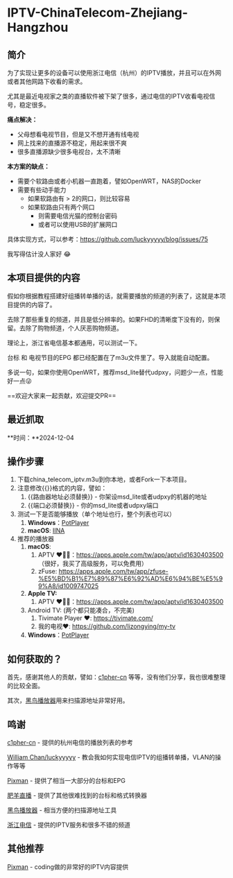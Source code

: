 # IPTV-ChinaTelecom-Zhejiang-Hangzhou

## 简介

为了实现让更多的设备可以使用浙江电信（杭州）的IPTV播放，并且可以在外网或者其他网路下收看的需求。

尤其是最近电视家之类的直播软件被下架了很多，通过电信的IPTV收看电视信号，稳定很多。

**痛点解决：**

- 父母想看电视节目，但是又不想开通有线电视
- 网上找来的直播源不稳定，用起来很不爽
- 很多直播源缺少很多电视台，太不清晰

**本方案的缺点：**

- 需要个软路由或者小机器一直跑着，譬如OpenWRT，NAS的Docker
- 需要有些动手能力
    - 如果软路由有 > 2的网口，则比较容易
    - 如果软路由只有两个网口
        - 则需要电信光猫的控制台密码
        - 或者可以使用USB的扩展网口

具体实现方式，可以参考：https://github.com/luckyyyyy/blog/issues/75

我写得估计没人家好 😂

## 本项目提供的内容

假如你根据教程搭建好组播转单播的话，就需要播放的频道的列表了，这就是本项目提供的内容了。

去除了那些重复的频道，并且是低分辨率的。如果FHD的清晰度下没有的，则保留。去除了购物频道，个人厌恶购物频道。

理论上，浙江省电信基本都通用，可以测试一下。

台标 和 电视节目的EPG 都已经配置在了m3u文件里了。导入就能自动配置。

多说一句，如果你使用OpenWRT，推荐msd_lite替代udpxy，问题少一点，性能好一点😜



==欢迎大家来一起贡献，欢迎提交PR==

## 最近抓取

**时间：**2024-12-04

## 操作步骤

1. 下载china_telecom_iptv.m3u到你本地，或者Fork一下本项目。
2. 注意修改{{}}格式的内容，譬如：
    1. {{路由器地址必须替换}} - 你架设msd_lite或者udpxy的机器的地址
    2. {{端口必须替换}} - 你的msd_lite或者udpxy端口
3. 测试一下是否能够播放（单个地址也行，整个列表也可以）
    1. **Windows**：[PotPlayer](https://potplayer.daum.net/)
    2. **macOS**: [IINA](https://iina.io/)
4. 推荐的播放器
    1. **macOS**: 
        1. APTV ❤️👍🏼：https://apps.apple.com/tw/app/aptv/id1630403500 （很好，我买了高级服务，可以免费用）
        2. zFuse: https://apps.apple.com/tw/app/zfuse-%E5%BD%B1%E7%89%87%E6%92%AD%E6%94%BE%E5%99%A8/id1009747025
    2. **Apple TV:** 
        1. APTV ❤️👍🏼：https://apps.apple.com/tw/app/aptv/id1630403500
    3. Android TV: (两个都只能凑合，不完美)
        1. Tivimate Player ❤️: https://tivimate.com/
        2. 我的电视❤️: https://github.com/lizongying/my-tv
    4. **Windows**：[PotPlayer](https://potplayer.daum.net/)



## 如何获取的？

首先，感谢其他人的贡献，譬如：[c1pher-cn](https://github.com/c1pher-cn) 等等，没有他们分享，我也很难整理的比较全面。

其次，[黑鸟播放器](https://guihet.com/blackbird-player.html)用来扫描源地址非常好用。

## 鸣谢

[c1pher-cn](https://github.com/c1pher-cn) - 提供的杭州电信的播放列表的参考

[William Chan/luckyyyyy](https://github.com/luckyyyyy) - 教会我如何实现电信IPTV的组播转单播，VLAN的操作等等

[Pixman](https://pixman.io/) - 提供了相当一大部分的台标和EPG

[肥羊直播](https://tools.v1.mk/) - 提供了其他很难找到的台标和格式转换器

[黑鸟播放器](https://guihet.com/blackbird-player.html) - 相当方便的扫描源地址工具

[浙江电信](https://www.189.cn/) - 提供的IPTV服务和很多不错的频道

## 其他推荐

[Pixman](https://pixman.io/) - coding做的非常好的IPTV内容提供

